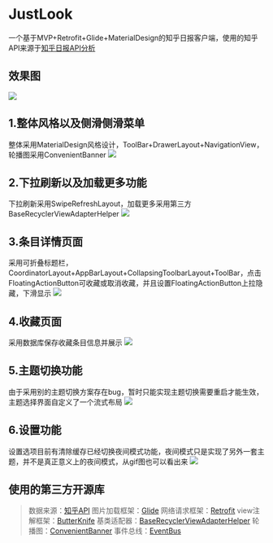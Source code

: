 # JustLook

一个基于MVP+Retrofit+Glide+MaterialDesign的知乎日报客户端，使用的知乎API来源于[知乎日报API分析](https://github.com/izzyleung/ZhihuDailyPurify/wiki/%E7%9F%A5%E4%B9%8E%E6%97%A5%E6%8A%A5-API-%E5%88%86%E6%9E%90)
## 效果图
![](http://img.blog.csdn.net/20170213193638021?watermark/2/text/aHR0cDovL2Jsb2cuY3Nkbi5uZXQvZ3Vhc3o=/font/5a6L5L2T/fontsize/400/fill/I0JBQkFCMA==/dissolve/70/gravity/SouthEast)

## 1.整体风格以及侧滑侧滑菜单
整体采用MaterialDesign风格设计，ToolBar+DrawerLayout+NavigationView，轮播图采用ConvenientBanner 
![](http://img.blog.csdn.net/20170219215443786?watermark/2/text/aHR0cDovL2Jsb2cuY3Nkbi5uZXQvZ3Vhc3o=/font/5a6L5L2T/fontsize/400/fill/I0JBQkFCMA==/dissolve/70/gravity/SouthEast)

## 2.下拉刷新以及加载更多功能
下拉刷新采用SwipeRefreshLayout，加载更多采用第三方BaseRecyclerViewAdapterHelper 
![](http://img.blog.csdn.net/20170219223008067?watermark/2/text/aHR0cDovL2Jsb2cuY3Nkbi5uZXQvZ3Vhc3o=/font/5a6L5L2T/fontsize/400/fill/I0JBQkFCMA==/dissolve/70/gravity/SouthEast)

## 3.条目详情页面
采用可折叠标题栏，CoordinatorLayout+AppBarLayout+CollapsingToolbarLayout+ToolBar，点击FloatingActionButton可收藏或取消收藏，并且设置FloatingActionButton上拉隐藏，下滑显示 
![](http://img.blog.csdn.net/20170219223617429?watermark/2/text/aHR0cDovL2Jsb2cuY3Nkbi5uZXQvZ3Vhc3o=/font/5a6L5L2T/fontsize/400/fill/I0JBQkFCMA==/dissolve/70/gravity/SouthEast)

## 4.收藏页面
采用数据库保存收藏条目信息并展示 
![](http://img.blog.csdn.net/20170219223704773?watermark/2/text/aHR0cDovL2Jsb2cuY3Nkbi5uZXQvZ3Vhc3o=/font/5a6L5L2T/fontsize/400/fill/I0JBQkFCMA==/dissolve/70/gravity/SouthEast)

## 5.主题切换功能
由于采用别的主题切换方案存在bug，暂时只能实现主题切换需要重启才能生效，主题选择界面自定义了一个流式布局 
![](http://img.blog.csdn.net/20170219224111794?watermark/2/text/aHR0cDovL2Jsb2cuY3Nkbi5uZXQvZ3Vhc3o=/font/5a6L5L2T/fontsize/400/fill/I0JBQkFCMA==/dissolve/70/gravity/SouthEast)

## 6.设置功能
设置选项目前有清除缓存已经切换夜间模式功能，夜间模式只是实现了另外一套主题，并不是真正意义上的夜间模式，从gif图也可以看出来 
![](http://img.blog.csdn.net/20170219224215902?watermark/2/text/aHR0cDovL2Jsb2cuY3Nkbi5uZXQvZ3Vhc3o=/font/5a6L5L2T/fontsize/400/fill/I0JBQkFCMA==/dissolve/70/gravity/SouthEast)

## 使用的第三方开源库
> 数据来源：[知乎API](https://github.com/izzyleung/ZhihuDailyPurify/wiki/%E7%9F%A5%E4%B9%8E%E6%97%A5%E6%8A%A5-API-%E5%88%86%E6%9E%90)
> 图片加载框架：[Glide](https://github.com/bumptech/glide)
> 网络请求框架：[Retrofit](https://github.com/square/retrofit)
> view注解框架：[ButterKnife](https://github.com/JakeWharton/butterknife)
> 基类适配器：[BaseRecyclerViewAdapterHelper](https://github.com/CymChad/BaseRecyclerViewAdapterHelper)
> 轮播图：[ConvenientBanner](https://github.com/saiwu-bigkoo/Android-ConvenientBanner)
> 事件总线：[EventBus](https://github.com/greenrobot/EventBus)


